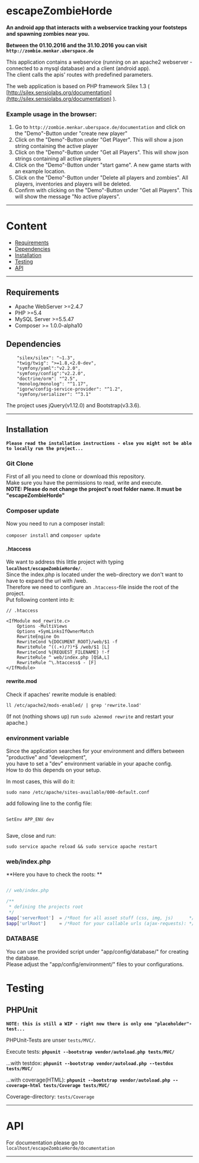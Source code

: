 # escapeZombieHorde

**An android app that interacts with a webservice tracking your footsteps and spawning zombies near you.**

**Between the 01.10.2016 and the 31.10.2016 you can visit `http://zombie.menkar.uberspace.de`**

This application contains a webservice (running on an apache2 webserver - connected to a mysql database) and a client (android app).  
The client calls the apis' routes with predefined parameters.   

The web application is based on PHP framework Silex 1.3 ( [http://silex.sensiolabs.org/documentation](http://silex.sensiolabs.org/documentation) ).


###  Example usage in the browser:

1. Go to `http://zombie.menkar.uberspace.de/documentation` and click on the "Demo"-Button under "create new player"  
2. Click on the "Demo"-Button under "Get Player". This will show a json string containing the active player  
3. Click on the "Demo"-Button under "Get all Players". This will show json strings containing all active players  
4. Click on the "Demo"-Button under "start game". A new game starts with an example location.
5. Click on the "Demo"-Button under "Delete all players and zombies". All players, inventories and players will be deleted.  
6. Confirm with clicking on the "Demo"-Button under "Get all Players". This will show the message "No active players".  


------

# Content

* [Requirements](#requirements)
* [Dependencies](#dependencies)
* [Installation](#installation)
* [Testing](#testing)
* [API](#api)

------

## Requirements

* Apache WebServer >=2.4.7
* PHP >=5.4
* MySQL Server >=5.5.47 
* Composer >= 1.0.0-alpha10

## Dependencies

```
    "silex/silex": "~1.3",
    "twig/twig": ">=1.8,<2.0-dev",
    "symfony/yaml":"v2.2.0",
    "symfony/config":"v2.2.0",
    "doctrine/orm": "^2.5",
    "monolog/monolog": "^1.17",
    "igorw/config-service-provider": "^1.2",
    "symfony/serializer": "^3.1"
``` 

The project uses jQuery(v1.12.0) and Bootstrap(v3.3.6).

------

## Installation

**`Please read the installation instructions - else you might not be able to locally run the project...`**

### Git Clone
First of all you need to clone or download this repository.  
Make sure you have the permissions to read, write and execute.  
**NOTE: Please do not change the project's root folder name. It must be "escapeZombieHorde"**  

### Composer update
Now you need to run a composer install:

`composer install` and `composer update`

#### .htaccess
We want to address this little project with typing **`localhost/escapeZombieHorde/`**.  
Since the index.php is located under the web-directory we don't want to have to expand the url with /web.  
Therefore we need to configure an `.htaccess`-file inside the root of the project.  
Put following content into it:    

```
// .htaccess

<IfModule mod_rewrite.c>
    Options -MultiViews
    Options +SymLinksIfOwnerMatch
    RewriteEngine On
    RewriteCond %{DOCUMENT_ROOT}/web/$1 -f
    RewriteRule ^((.+)/?)*$ /web/$1 [L]
    RewriteCond %{REQUEST_FILENAME} !-f
    RewriteRule ^ web/index.php [QSA,L]
    RewriteRule ^\.htaccess$ - [F]
</IfModule>

```

#### rewrite.mod
Check if apaches' rewrite module is enabled: 

`ll /etc/apache2/mods-enabled/ | grep 'rewrite.load'` 

(If not (nothing shows up) run `sudo a2enmod rewrite` and restart your apache.)


### environment variable

Since the application searches for your environment and differs between "productive" and "development",  
you have to set a "dev" environment variable in your apache config.  
How to do this depends on your setup.  

In most cases, this will do it:  

`sudo nano /etc/apache/sites-available/000-default.conf`

add following line to the config file:

```

SetEnv APP_ENV dev


```

Save, close and run:

`sudo service apache reload && sudo service apache restart`


### web/index.php  

**Here you have to check the roots: **

```php

// web/index.php

/**
 * defining the projects root
 */
$app['serverRoot']  = /*Root for all asset stuff (css, img, js)      */;
$app['urlRoot']     = /*Root for your callable urls (ajax-requests): */;

```

### DATABASE

You can use the provided script under "app/config/database/" for creating the database.  
Please adjust the "app/config/environment/" files to your configurations.  

# Testing

## PHPUnit

**`NOTE: this is still a WIP - right now there is only one "placeholder"-test...`**

PHPUnit-Tests are unser `tests/MVC/`.

Execute tests: **`phpunit --bootstrap vendor/autoload.php tests/MVC/`**

...with testdox: **`phpunit --bootstrap vendor/autoload.php --testdox tests/MVC/`**

...with coverage(HTML): **`phpunit --bootstrap vendor/autoload.php --coverage-html tests/Coverage tests/MVC/`**

Coverage-directory: `tests/Coverage`

------

#  API

For documentation please go to `localhost/escapeZombieHorde/documentation`  


------